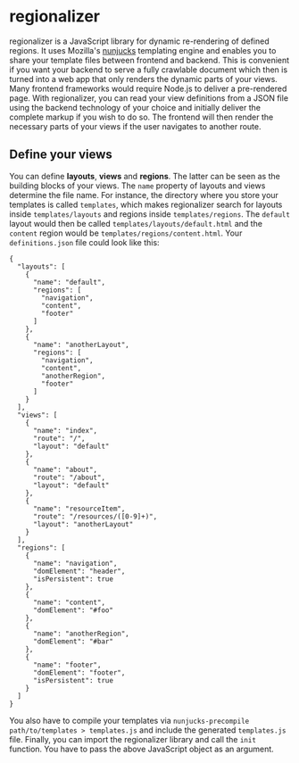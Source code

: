# regionalizer

regionalizer is a JavaScript library for dynamic re-rendering of defined regions. It uses Mozilla's [nunjucks](https://mozilla.github.io/nunjucks/) templating engine and enables you to share your template files between frontend and backend. This is convenient if you want your backend to serve a fully crawlable document which then is turned into a web app that only renders the dynamic parts of your views. Many frontend frameworks would require Node.js to deliver a pre-rendered page. With regionalizer, you can read your view definitions from a JSON file using the backend technology of your choice and initially deliver the complete markup if you wish to do so. The frontend will then render the necessary parts of your views if the user navigates to another route.

## Define your views

You can define **layouts**, **views** and **regions**. The latter can be seen as the building blocks of your views. The `name` property of layouts and views determine the file name. For instance, the directory where you store your templates is called `templates`, which makes regionalizer search for layouts inside `templates/layouts` and regions inside `templates/regions`. The `default` layout would then be called `templates/layouts/default.html` and the `content` region would be `templates/regions/content.html`. Your `definitions.json` file could look like this:

```
{
  "layouts": [
    {
      "name": "default",
      "regions": [
        "navigation",
        "content",
        "footer"
      ]
    },
    {
      "name": "anotherLayout",
      "regions": [
        "navigation",
        "content",
        "anotherRegion",
        "footer"
      ]
    }
  ],
  "views": [
    {
      "name": "index",
      "route": "/",
      "layout": "default"
    },
    {
      "name": "about",
      "route": "/about",
      "layout": "default"
    },
    {
      "name": "resourceItem",
      "route": "/resources/([0-9]+)",
      "layout": "anotherLayout"
    }
  ],
  "regions": [
    {
      "name": "navigation",
      "domElement": "header",
      "isPersistent": true
    },
    {
      "name": "content",
      "domElement": "#foo"
    },
    {
      "name": "anotherRegion",
      "domElement": "#bar"
    },
    {
      "name": "footer",
      "domElement": "footer",
      "isPersistent": true
    }
  ]
}
```
You also have to compile your templates via `nunjucks-precompile path/to/templates > templates.js` and include the generated `templates.js` file. Finally, you can import the regionalizer library and call the `init` function. You have to pass the above JavaScript object as an argument.
